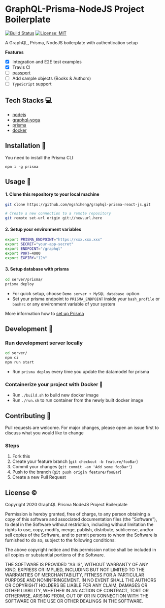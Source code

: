 # GraphQL-Prisma-NodeJS Project Boilerplate
[![Build Status](https://travis-ci.org/ngshiheng/graphql-prisma-nodejs.svg?branch=master)](https://travis-ci.org/ngshiheng/graphql-prisma-nodejs)
[![License: MIT](https://img.shields.io/badge/License-MIT-green.svg)](https://github.com/ngshiheng/graphql-prisma-nodejs/blob/master/LICENSE)

A GraphQL, Prisma, NodeJS boilerplate with authentication setup

**Features** 

- [X] Integration and E2E test examples
- [X] Travis CI
- [ ] [passport](http://www.passportjs.org/)
- [ ] Add sample objects (Books & Authors)
- [ ] `TypeScript` support

## Tech Stacks :computer:

- [nodejs](https://nodejs.org/en/)
- [graphql-yoga](https://github.com/prisma-labs/graphql-yoga)
- [prisma](https://github.com/prisma/prisma)
- [docker](https://www.docker.com/)

## Installation :nut_and_bolt:

You need to install the Prisma CLI

```
npm i -g prisma
```

## Usage :wrench:

#### 1. Clone this repository to your local machine

```bash
git clone https://github.com/ngshiheng/graphql-prisma-react-js.git

# Create a new connection to a remote repository
git remote set-url origin git://new.url.here
```

#### 2. Setup your environment variables
```bash
export PRISMA_ENDPOINT="https://xxx.xxx.xxx"
export SECRET="your-app-secret"
export ENDPOINT="/graphql"
export PORT=4000
export EXPIRY="12h"
```

#### 3. Setup database with prisma

```bash
cd server/prisma/
prisma deploy
```

- For quick setup, choose `Demo server + MySQL database `option
- Set your prisma endpoint to `PRISMA_ENDPOINT` inside your `bash_profile` or `bashrc` or any environment variable of your system

More information how to [set up Prisma](https://www.prisma.io/docs/get-started/01-setting-up-prisma-new-database-JAVASCRIPT-a002/)

## Development :triangular_ruler:

### Run development server locally

```bash
cd server/
npm ci
npm run start
```

- Run `prisma deploy` every time you update the datamodel for prisma

### Containerize your project with Docker :whale:

- Run `./build.sh` to build new docker image
- Run `./run.sh` to run container from the newly built docker image

## Contributing :construction_worker:

Pull requests are welcome. For major changes, please open an issue first to discuss what you would like to change

### Steps

1. Fork this
2. Create your feature branch (`git checkout -b feature/fooBar`)
3. Commit your changes (`git commit -am 'Add some fooBar'`)
4. Push to the branch (`git push origin feature/fooBar`)
5. Create a new Pull Request

## License :copyright:

Copyright 2020 GraphQL Prisma NodeJS Project Boilerplate

Permission is hereby granted, free of charge, to any person obtaining a copy of this software and associated documentation files (the "Software"), to deal in the Software without restriction, including without limitation the rights to use, copy, modify, merge, publish, distribute, sublicense, and/or sell copies of the Software, and to permit persons to whom the Software is furnished to do so, subject to the following conditions:

The above copyright notice and this permission notice shall be included in all copies or substantial portions of the Software.

THE SOFTWARE IS PROVIDED "AS IS", WITHOUT WARRANTY OF ANY KIND, EXPRESS OR IMPLIED, INCLUDING BUT NOT LIMITED TO THE WARRANTIES OF MERCHANTABILITY, FITNESS FOR A PARTICULAR PURPOSE AND NONINFRINGEMENT. IN NO EVENT SHALL THE AUTHORS OR COPYRIGHT HOLDERS BE LIABLE FOR ANY CLAIM, DAMAGES OR OTHER LIABILITY, WHETHER IN AN ACTION OF CONTRACT, TORT OR OTHERWISE, ARISING FROM, OUT OF OR IN CONNECTION WITH THE SOFTWARE OR THE USE OR OTHER DEALINGS IN THE SOFTWARE.

